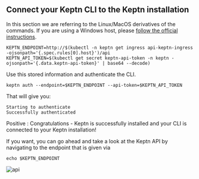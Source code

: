 ## Connect your Keptn CLI to the Keptn installation

In this section we are referring to the Linux/MacOS derivatives of the commands. If you are using a Windows host, please [follow the official instructions](https://keptn.sh/docs/0.7.x/operate/install/#authenticate-keptn-cli).

<!-- command -->
```
KEPTN_ENDPOINT=http://$(kubectl -n keptn get ingress api-keptn-ingress -ojsonpath='{.spec.rules[0].host}')/api
KEPTN_API_TOKEN=$(kubectl get secret keptn-api-token -n keptn -ojsonpath='{.data.keptn-api-token}' | base64 --decode)
```

Use this stored information and authenticate the CLI.

<!-- command -->
```
keptn auth --endpoint=$KEPTN_ENDPOINT --api-token=$KEPTN_API_TOKEN
```

That will give you:
```
Starting to authenticate
Successfully authenticated
```

Positive
: Congratulations - Keptn is successfully installed and your CLI is connected to your Keptn installation!

If you want, you can go ahead and take a look at the Keptn API by navigating to the endpoint that is given via

<!-- debug -->
```
echo $KEPTN_ENDPOINT
```

![api](./assets/keptn-api.png)

